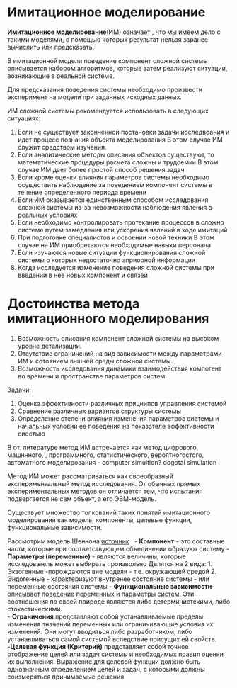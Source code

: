 # Имитационное моделирование

__Имитационное моделирование__(ИМ) означает , что мы имеем дело с такими моделями, с помощью которых результат нельзя заранее вычислить или предсказать. 

В имитационной модели поведение компонент сложной системы описывается набором алгоритмов, которые затем реализуют ситуации, возникающие в реальной системе. 

Для предсказания поведения системы необходимо произвести эксперимент на модели при заданных исходных данных. 

ИМ сложной системы рекомендуется использовать в следующих ситуациях:

1. Если не существует законченной постановки задачи исследвоания и идет процесс познания объекта моделирования
    В этом случае ИМ служит средством изучения. 
2. Если аналитические методы описания объектов существуют, то математические процедуры расчета сложны и трудоемки
    В этом случае ИМ дает более простой способ решения задач
3. Если кроме оценки влияния параметров системы необходимо осуществить наблюдение за поведением компонент системы в течение определенного периода времени
4. Если ИМ оказывается единственным способом исследования сложной системы из-за невозможности наблюдения явления в реальных условиях
5. Если необходимо контролировать протекание процессов в сложно системе путем замедления или ускорения явлений в ходе имитаций
6. При подготовке специалистов и освоении новой техники 
    В этом случае на ИМ приобретаются необходимые навыки персонала
7. Если изучаются новые ситуации функционирования сложной системы о которых недостаточно априорной информации
8. Когда исследуется изменение поведения сложной системы при введении в нее новых компонент и связей

# Достоинства метода имитационного моделирования 

1. Возможность описания компонент сложной системы на высоком уровне детализации. 
2. Отсутствие ограничений на вид зависимости между параметрами ИМ и сотоянием вншней среды сложной системы. 
3. Возможность исследования динамики взаимодействия компогент во времени и пространстве параметров систем 

Задачи: 
1. Оценка эффективности различных прицнипов управления системой
2. Сравнение различных вариантов структуры системы
3. Определение степени влияния изменения параметров системы и начальных условий ее поведения на показателе эффективности сиестыю 

В от. литературе метод ИМ встречается как метод цифрового, машннного, , программного, статистического, вероятногостого, автоматного моделирования - computer simultion? dogotal simulation

Метод ИМ может рассматриваться как своеобразный экспериментальный метод исследования. От обычных прямых экспериментальных методов он отличается тем, что испытания подвергается не сам объект, а его ЭВМ-модель. 

Существует множество толкований таких понятий имитационного моделирования как модель, компоненты, целевые функции, функциональные зависимости.

Рассмотрим модель Шеннона [источник](https://studopedia.ru/9_86316_opredeleniya-osnovnih-ponyatiy-imitatsionnogo-modelirovaniya-po-r-shennonu.html) : 
    - __Компонент__ - это составные части, которые при соответствующем объединении образуют систему
    - __Параметры (переменные)__ - являются величины, которые исследователь может выбирать произвольно 
        Делятся на 2 вида: 
            1. Экзогенные -порождаются вне модели - т.е. окружающей средой 
            2. Эндогенные - характеризуют внутренее состояние системы - или переменные состояния системы 
    - __Функциональные зависимости__- описывает поведение переменных и параметры систем. Эти соотношения по своей природе являются либо детерминистскими, либо стохастическими.        
    - __Ограничения__ представляют собой устанавливаемые пределы изменения значений переменных или ограничивающие условия их изменений. Они могут вводиться либо разработчиком, либо устанавливаться самой системой вследствие присущих ей свойств.
    -__Целевая функция (Критерий)__ представляет собой точное отображение целей или задач системы и необходимых правил оценки их выполнения. 
        Выражение для целевой функции должно быть однозначным определением целей и задач, с которыми должны соизмеряться принимаемые решения
    

